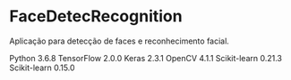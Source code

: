 # FaceDetecRecognition
Aplicação para detecção de faces e reconhecimento facial.

Python 3.6.8
TensorFlow 2.0.0
Keras 2.3.1
OpenCV 4.1.1
Scikit-learn 0.21.3
Scikit-learn 0.15.0